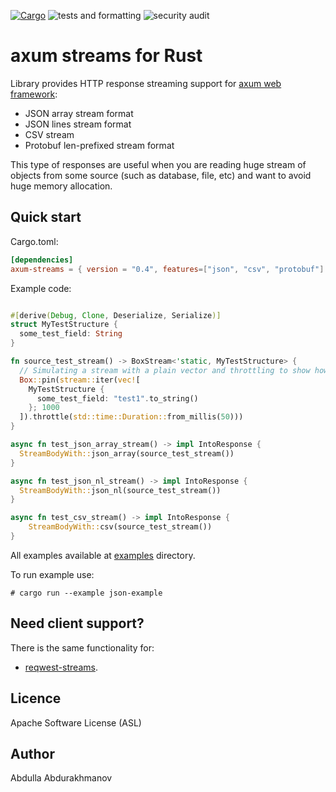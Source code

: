 [![Cargo](https://img.shields.io/crates/v/axum-streams.svg)](https://crates.io/crates/axum-streams)
![tests and formatting](https://github.com/abdolence/axum-streams-rs/workflows/tests%20&amp;%20formatting/badge.svg)
![security audit](https://github.com/abdolence/axum-streams-rs/workflows/security%20audit/badge.svg)

# axum streams for Rust

Library provides HTTP response streaming support for [axum web framework](https://github.com/tokio-rs/axum):
- JSON array stream format
- JSON lines stream format
- CSV stream
- Protobuf len-prefixed stream format

This type of responses are useful when you are reading huge stream of objects from some source (such as database, file, etc)
and want to avoid huge memory allocation.

## Quick start

Cargo.toml:
```toml
[dependencies]
axum-streams = { version = "0.4", features=["json", "csv", "protobuf"] }
```

Example code:
```rust

#[derive(Debug, Clone, Deserialize, Serialize)]
struct MyTestStructure {
  some_test_field: String
}

fn source_test_stream() -> BoxStream<'static, MyTestStructure> {
  // Simulating a stream with a plain vector and throttling to show how it works
  Box::pin(stream::iter(vec![
    MyTestStructure {
      some_test_field: "test1".to_string()
    }; 1000
  ]).throttle(std::time::Duration::from_millis(50)))
}

async fn test_json_array_stream() -> impl IntoResponse {
  StreamBodyWith::json_array(source_test_stream())
}

async fn test_json_nl_stream() -> impl IntoResponse {
  StreamBodyWith::json_nl(source_test_stream())
}

async fn test_csv_stream() -> impl IntoResponse {
    StreamBodyWith::csv(source_test_stream())
}

```

All examples available at [examples](examples) directory.

To run example use:
```
# cargo run --example json-example
```

## Need client support?
There is the same functionality for:
- [reqwest-streams](https://github.com/abdolence/reqwest-streams-rs).

## Licence
Apache Software License (ASL)

## Author
Abdulla Abdurakhmanov

